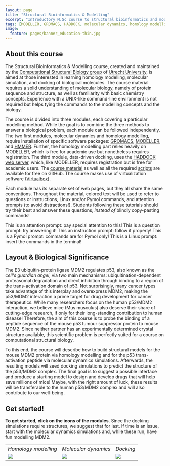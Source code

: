 ```yaml
---
layout: page
title: "Structural Bioinformatics & Modelling"
excerpt: "Introductory M.Sc course to structural bioinformatics and modelling"
tags: [MODELLER, GROMACS, HADDOCK, molecular dynamics, homology modelling, docking, p53, MDM2]
image:
  feature: pages/banner_education-thin.jpg
---
```


## About this course
The Structural Bioinformatics & Modelling course, created and maintained by the 
[Computational Structural Biology group](http://bonvinlab.org) of 
[Utrecht University](http://www.uu.nl), is aimed 
at those interested in learning homology modelling, molecular simulation, and docking of biological 
molecules. The course material requires a solid understanding of molecular biology, namely of 
protein sequence and structure, as well as familiarity with basic chemistry concepts. Experience 
with a UNIX-like command-line environment is not required but helps tying the commands to the 
modelling concepts and the biology.

The course is divided into three modules, each covering a particular modelling method. While the 
goal is to combine the three methods to answer a biological problem, each module can be followed 
independently. The two first modules, molecular dynamics and homology modelling, require 
installation of specific software packages: [GROMACS](http://www.gromacs.org), 
[MODELLER](https://salilab.org/modeller), and [HMMER](http://hmmer.janelia.org). Further, the 
homology modelling part relies heavily on MODELLER, which is free for academic use but 
nonetheless requires registration. The third module, data-driven docking, uses the 
[HADDOCK web server](http://haddocking.org), which, like MODELLER, requires registration but is 
free for academic users. The [course material](https://github.com/haddocking/molmod) as well
as all the required [scripts](https://github.com/haddocking/molmod-data) are available for free
on GitHub. The course makes use of virtualization software ([Virtualbox](http://virtualbox.org)).

Each module has its separate set of web pages, but they all share the same conventions. Throughout 
the material, colored text will be used to refer to questions or instructions, Linux and/or Pymol 
commands, and attention prompts (to avoid distractions!). Students following these tutorials should 
try their best and answer these questions, _instead of_ blindly copy-pasting commands!

<a class="prompt prompt-attention">This is an attention prompt: pay special attention to this!</a>
<a class="prompt prompt-question">This is a question prompt: try answering it!</a>
<a class="prompt prompt-info">This an instruction prompt: follow it properly!</a>
<a class="prompt prompt-pymol">This is a Pymol prompt: commands are for Pymol only!</a>
<a class="prompt prompt-cmd">This is a Linux prompt: insert the commands in the terminal!</a>

## Layout & Biological Significance
The E3 ubiquitin-protein ligase MDM2 regulates p53, also known as the _cell's guardian angel_, via 
two main mechanisms: ubiquitination-dependent proteasomal degradation and direct inhibition through 
binding to a region of the trans-activation domain of p53. Not surprisingly, many cancer types take 
advantage of this interplay and overexpress MDM2, making the p53/MDM2 interaction a prime target 
for drug development for cancer therapeutics. While many researchers focus on the human p53/MDM2 
interaction, we believe mice (Mus musculus) also deserve their share of cutting-edge research, if 
only for their long-standing contribution to human disease! Therefore, the aim of this course is to 
probe the binding of a peptide sequence of the mouse p53 tumour suppressor protein to mouse MDM2. 
Since neither partner has an experimentally determined crystal structure available, this scientific 
problem is perfectly suited for a course on computational structural biology.

To this end, the course will describe how to build structural models for the mouse MDM2 protein via 
homology modelling and for the p53 trans-activation peptide via molecular dynamics simulations. 
Afterwards, the resulting models will seed docking simulations to predict the structure of the 
p53/MDM2 complex. The final goal is to suggest a possible interface and produce a starting model to 
design and develop drugs that will help save millions of mice! Maybe, with the right amount of 
luck, these results will be transferable to the human p53/MDM2 complex and will also contribute to 
our well-being.

## Get started!
**To get started, click on the icons of the modules**. Since the docking simulations require 
structures, we suggest that for last. If time is an issue, start with the molecular dynamics 
simulations and, while these run, have fun modelling MDM2.

<table class="three-col-table">
  <tr>
    <td><center><i>Homology modelling</i></center></td>
    <td><center><i>Molecular dynamics</i></center></td>
    <td><center><i>Docking</i></center></td>
  </tr>
  <tr>
    <td>
      <a href="/education/molmod/modelling"
         alt="Structure prediction of the mouse MDM2 protein using HMMER & MODELLER"
         title="Structure prediction of the mouse MDM2 protein using HMMER & MODELLER">
         <img src="/images/molmod/hm_protein.jpg" class="col-table">
      </a>
    </td>
    <td>
      <a href="/education/molmod/simulation"
         alt="Molecular dynamics simulation of a mouse p53 peptide fragment using GROMACS."
         title="Molecular dynamics simulation of a mouse p53 peptide fragment using GROMACS.">
         <img src="/images/molmod/md_ensemble.jpg" class="col-table">
      </a>
    </td>
    <td>
      <a href="/education/molmod/docking"
         alt="Data-driven structure prediction of the mouse MDM2/p53 complex using HADDOCK."
         title="Data-driven structure prediction of the mouse MDM2/p53 complex using HADDOCK.">
         <img src="/images/molmod/protein_cmplx.jpg" class="col-table">
      </a>
    </td>
  </tr>
</table>
